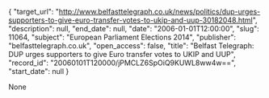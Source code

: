 {
  "target_url": "http://www.belfasttelegraph.co.uk/news/politics/dup-urges-supporters-to-give-euro-transfer-votes-to-ukip-and-uup-30182048.html", 
  "description": null, 
  "end_date": null, 
  "date": "2006-01-01T12:00:00", 
  "slug": 11064, 
  "subject": "European Parliament Elections 2014", 
  "publisher": "belfasttelegraph.co.uk", 
  "open_access": false, 
  "title": "Belfast Telegraph: DUP urges supporters to give Euro transfer votes to UKIP and UUP", 
  "record_id": "20060101T120000/jPMCLZ6SpOiQ9KUWL8ww4w==", 
  "start_date": null
}

None